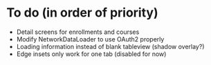 # To do (in order of priority)

* Detail screens for enrollments and courses
* Modify NetworkDataLoader to use OAuth2 properly
* Loading information instead of blank tableview (shadow overlay?)
* Edge insets only work for one tab (disabled for now)
